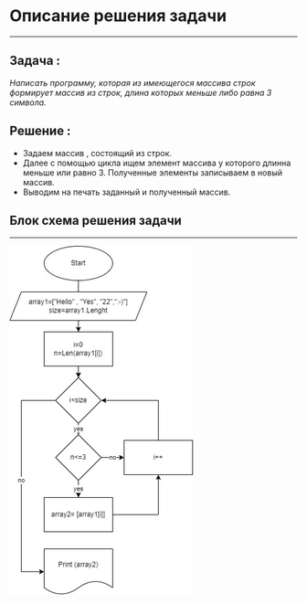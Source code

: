 # Описание решения задачи
---
## Задача : 
*Написать программу, которая из имеющегося массива строк формирует массив из строк, длина которых меньше либо равна 3 символа.*

## Решение :
* Задаем массив , состоящий из строк.
* Далее с помощью цикла ищем элемент массива у которого длинна меньше или равно 3.
Полученные элементы записываем в новый массив.
* Выводим на печать заданный и полученный массив.

## Блок схема решения задачи 
---


![Блок схема решения задачи](diagram.jpg)

